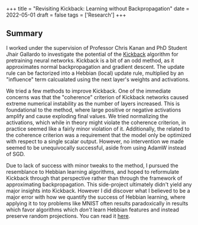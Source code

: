 +++
title = "Revisiting Kickback: Learning without Backpropagation"
date = 2022-05-01
draft = false
tags = ['Research']
+++
## Summary 

I worked under the supervision of Professor Chris Kanan and PhD Student Jhair Gallardo to investigate the potential of the [Kickback](https://arxiv.org/abs/1411.6191) algorithm for pretraining neural networks. Kickback is a bit of an odd method, as it approximates normal backpropagation and gradient descent. The update rule can be factorized into a Hebbian (local) update rule, multiplied by an "influence" term calcualated using the next layer's weights and activations. 

We tried a few methods to improve Kickback. One of the immediate concerns was that the "coherence" criterion of Kickback networks caused extreme numerical instability as the number of layers increased. This is foundational to the method, where large positive or negative activations amplify and cause exploding final values. We tried normalizing the activations, which while in theory might violate the coherence criterion, in practice seemed like a fairly minor violation of it. Additionally, the related to the coherence criterion was a requirement that the model only be optimized with respect to a single scalar output. However, no intervention we made seemed to be unequivocally successful, aside from using AdamW instead of SGD.

Due to lack of success with minor tweaks to the method, I pursued the resemblance to Hebbian learning algorithms, and hoped to reformulate Kickback through that perspective rather than through the framework of approximating backpropagation. This side-project ultimately didn't yield any major insights into Kickback. However I did discover what I believed to be a major error with how we quantify the success of Hebbian learning, where applying it to toy problems like MNIST often results paradoxically in results which favor algorithms which *don't* learn Hebbian features and instead preserve random projections. You can read it [here](files/hebbian-inequality.pdf).